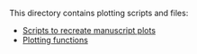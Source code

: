 This directory contains plotting scripts and files: 

* [Scripts to recreate manuscript plots](final_plots)
* [Plotting functions](plotting_functions)
